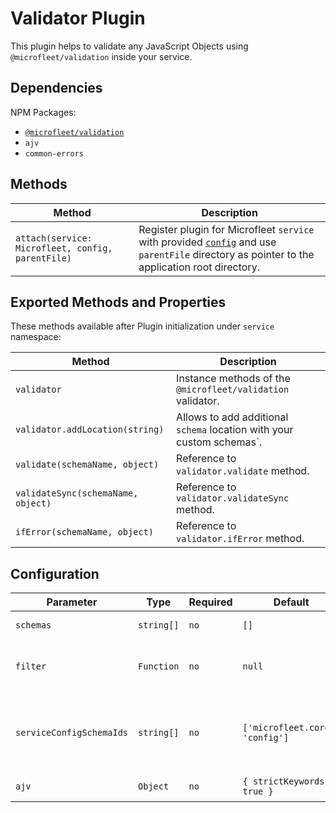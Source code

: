 # Validator Plugin
This plugin helps to validate any JavaScript Objects using `@microfleet/validation` inside your service.

## Dependencies
NPM Packages:
* [`@microfleet/validation`](https://github.com/microfleet/validation)
* `ajv`
* `common-errors`

## Methods

| Method | Description |
|--------|-------------|
| `attach(service: Microfleet, config, parentFile)` | Register plugin for Microfleet `service` with provided [`config`](#configuration) and use `parentFile` directory as pointer to the application root directory.|

## Exported Methods and Properties
These methods available after Plugin initialization under `service` namespace:

| Method | Description | 
|--------|-------------|
| `validator` | Instance methods of the `@microfleet/validation` validator. |
| `validator.addLocation(string)` | Allows to add additional `schema` location with your custom schemas`. |
| `validate(schemaName, object)` | Reference to `validator.validate` method. |
| `validateSync(schemaName, object)` | Reference to `validator.validateSync` method. |
| `ifError(schemaName, object)` | Reference to `validator.ifError` method. |

## Configuration

 Parameter | Type | Required | Default | Description
 --- | --- | --- | --- | ---
 `schemas` | `string[]` | `no` | `[]` | Paths for schemas
`filter` | `Function` | `no` | `null` | Function to filter schemas filenames
`serviceConfigSchemaIds` | `string[]` | `no` | `['microfleet.core', 'config']` | Validate that schemas after initialization of validator
`ajv` | `Object` | `no` | `{ strictKeywords: true }` | Config for [`Ajv`](https://ajv.js.org/#options) library

